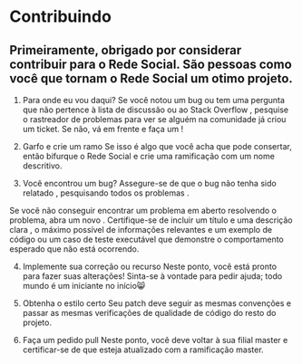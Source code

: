 # Contribuindo
## Primeiramente, obrigado por considerar contribuir para o Rede Social. São pessoas como você que tornam o Rede Social um otimo projeto.

1. Para onde eu vou daqui?
Se você notou um bug ou tem uma pergunta que não pertence à lista de discussão ou ao Stack Overflow , pesquise o rastreador de problemas para ver se alguém na comunidade já criou um ticket. Se não, vá em frente e faça um !

2. Garfo e crie um ramo
Se isso é algo que você acha que pode consertar, então bifurque o Rede Social e crie uma ramificação com um nome descritivo.

3. Você encontrou um bug?
Assegure-se de que o bug não tenha sido relatado , pesquisando todos os problemas .

Se você não conseguir encontrar um problema em aberto resolvendo o problema, abra um novo . Certifique-se de incluir um título e uma descrição clara , o máximo possível de informações relevantes e um exemplo de código ou um caso de teste executável que demonstre o comportamento esperado que não está ocorrendo.

4. Implemente sua correção ou recurso
Neste ponto, você está pronto para fazer suas alterações! Sinta-se à vontade para pedir ajuda; todo mundo é um iniciante no início😸

5. Obtenha o estilo certo
Seu patch deve seguir as mesmas convenções e passar as mesmas verificações de qualidade de código do resto do projeto.

6. Faça um pedido pull
Neste ponto, você deve voltar à sua filial master e certificar-se de que esteja atualizado com a ramificação master.

